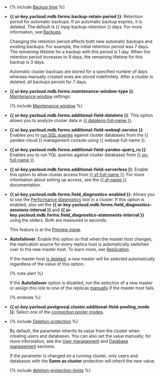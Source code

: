 - {% include [Backup time](../../../_includes/mdb/console/backup-time.md) %}

- **{{ ui-key.yacloud.mdb.forms.backup-retain-period }}**: Retention period for automatic backups. If an automatic backup expires, it is deleted. The default is {{ mpg-backup-retention }} days. For more information, see [Backups](../../../managed-postgresql/concepts/backup.md).

    Changing the retention period affects both new automatic backups and existing backups. For example, the initial retention period was 7 days. The remaining lifetime for a backup with this period is 1 day. When the retention period increases to 9 days, the remaining lifetime for this backup is 3 days.

    Automatic cluster backups are stored for a specified number of days whereas manually created ones are stored indefinitely. After a cluster is deleted, all backups persist for 7 days.

- **{{ ui-key.yacloud.mdb.forms.maintenance-window-type }}**: [Maintenance window](../../../managed-postgresql/concepts/maintenance.md) settings:

    {% include [Maintenance window](../console/maintenance-window-description.md) %}

- **{{ ui-key.yacloud.mdb.forms.additional-field-datalens }}**: This option allows you to analyze cluster data in [{{ datalens-full-name }}](../../../datalens/concepts/index.md).


- **{{ ui-key.yacloud.mdb.forms.additional-field-websql-service }}**: Enables you to [run SQL queries](../../../managed-postgresql/operations/web-sql-query.md) against cluster databases from the {{ yandex-cloud }} management console using {{ websql-full-name }}.




- **{{ ui-key.yacloud.mdb.forms.additional-field-yandex-query_ru }}**: Enables you to run YQL queries against cluster databases from [{{ yq-full-name }}](../../../query/concepts/index.md).

- **{{ ui-key.yacloud.mdb.forms.additional-field-serverless }}**: Enable this option to allow cluster access from [{{ sf-full-name }}](../../../functions/concepts/index.md). For more information about setting up access, see the [{{ sf-name }}](../../../functions/operations/database-connection.md) documentation.



- **{{ ui-key.yacloud.mdb.forms.field_diagnostics-enabled }}**: Allows you to use the [Performance diagnostics](../../../managed-postgresql/operations/performance-diagnostics.md) tool in a cluster. If this option is enabled, also set the **{{ ui-key.yacloud.mdb.forms.field_diagnostics-sessions-interval }}** and **{{ ui-key.yacloud.mdb.forms.field_diagnostics-statements-interval }}** using the sliders. Both are measured in seconds.

    This feature is at the [Preview stage](../../../overview/concepts/launch-stages.md).


- **Autofailover**: Enable this option so that when the master host changes, the replication source for every replica host is automatically switched over to the new master host. To learn more, see [Replication](../../../managed-postgresql/concepts/replication.md).

    If the master host [is deleted](../../../managed-postgresql/operations/hosts.md#remove), a new master will be selected automatically regardless of the value of this option.

    {% note alert %}

    If the **Autofailover** option is disabled, run the selection of a new master or assign this role to one of the replicas [manually](../../../managed-postgresql/operations/update.md#start-manual-failover) if the master host fails.

    {% endnote %}


- **{{ ui-key.yacloud.postgresql.cluster.additional-field-pooling_mode }}**: Select one of the [connection pooler modes](../../../managed-postgresql/concepts/pooling.md).

- {% include [Deletion protection](../console/deletion-protection.md) %}

    By default, the parameter inherits its value from the cluster when creating users and databases. You can also set the value manually; for more information, see the [User management](../../../managed-postgresql/operations/cluster-users.md) and [Database management](../../../managed-postgresql/operations/databases.md) sections.

    If the parameter is changed on a running cluster, only users and databases with the **Same as cluster** protection will inherit the new value.

    {% include [deletion-protection-limits](../deletion-protection-limits-db.md) %}
